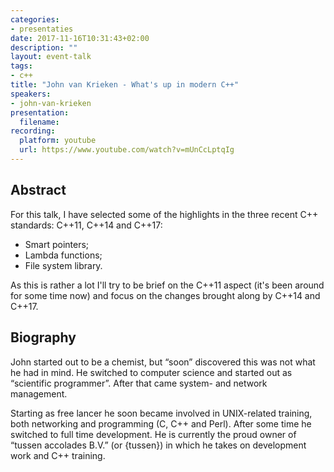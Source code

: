 ```yaml
---
categories:
- presentaties
date: 2017-11-16T10:31:43+02:00
description: ""
layout: event-talk
tags:
- c++
title: "John van Krieken - What's up in modern C++"
speakers:
- john-van-krieken
presentation: 
  filename: 
recording:
  platform: youtube
  url: https://www.youtube.com/watch?v=mUnCcLptqIg
---
```


## Abstract

For this talk, I have selected some of the highlights in the three recent C++ standards: C++11, C++14 and C++17:

- Smart pointers;
- Lambda functions;
- File system library.

As this is rather a lot I'll try to be brief on the C++11 aspect (it's been around for some time now) and focus on the changes brought along by C++14 and C++17.

## Biography

John started out to be a chemist, but “soon” discovered this was not what he had in mind. He switched to computer science and started out as “scientific programmer”. After that came system- and network management.

Starting as free lancer he soon became involved in UNIX-related training, both networking and programming (C, C++ and Perl). After some time he switched to full time development. He is currently the proud owner of “tussen accolades B.V.” (or {tussen}) in which he takes on development work and C++ training.